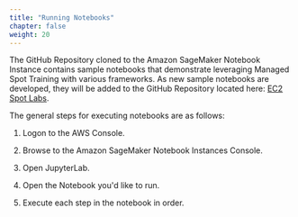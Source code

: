 ```yaml
---
title: "Running Notebooks"
chapter: false
weight: 20
---
```


The GitHub Repository cloned to the Amazon SageMaker Notebook Instance contains sample notebooks that demonstrate leveraging Managed Spot Training with various frameworks. As new sample notebooks are developed, they will be added to the GitHub Repository located here: [EC2 Spot Labs](https://github.com/awslabs/ec2-spot-labs). 

The general steps for executing notebooks are as follows:

1. Logon to the AWS Console.

2. Browse to the Amazon SageMaker Notebook Instances Console.

3. Open JupyterLab.

4. Open the Notebook you'd like to run.

5. Execute each step in the notebook in order.

